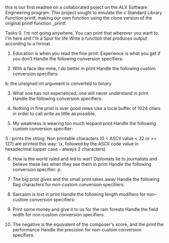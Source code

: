 this is our first readme on a collaborated poject on the ALX Software Engineering program. This project sought to emulate the c Standard Library Function printf, making our own function using the clone version of the original printf function _printf.

Tasks 
0. I'm not going anywhere. You can print that wherever you want to. I'm here and I'm a Spur for life
Write a function that produces output according to a format.

1. Education is when you read the fine print. Experience is what you get if you don't
Handle the following conversion specifiers:

2. With a face like mine, I do better in print
Handle the following custom conversion specifiers:

b: the unsigned int argument is converted to binary

3. What one has not experienced, one will never understand in print
Handle the following conversion specifiers:

4. Nothing in fine print is ever good news
Use a local buffer of 1024 chars in order to call write as little as possible.

5. My weakness is wearing too much leopard print
Handle the following custom conversion specifier:

S : prints the string.
Non printable characters (0 < ASCII value < 32 or >= 127) are printed this way: \x, followed by the ASCII code value in hexadecimal (upper case - always 2 characters)

6. How is the world ruled and led to war? Diplomats lie to journalists and believe these lies when they see them in print
Handle the following conversion specifier: p.

7. The big print gives and the small print takes away
Handle the following flag characters for non-custom conversion specifiers:

8. Sarcasm is lost in print
Handle the following length modifiers for non-custom conversion specifiers:

9. Print some money and give it to us for the rain forests
Handle the field width for non-custom conversion specifiers.

10. The negative is the equivalent of the composer's score, and the print the performance
Handle the precision for non-custom conversion specifiers.
